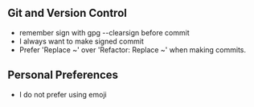 ## Git and Version Control
- remember sign with gpg --clearsign before commit
- I always want to make signed commit
- Prefer 'Replace ~' over 'Refactor: Replace ~' when making commits.

## Personal Preferences
- I do not prefer using emoji